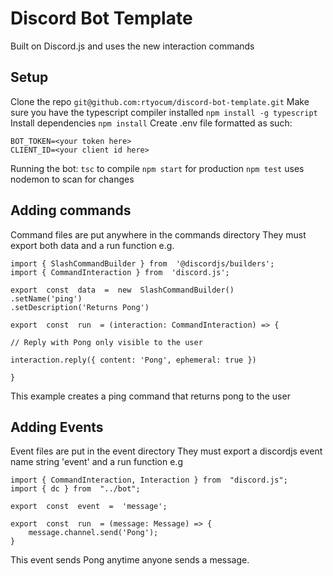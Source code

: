 # Discord Bot Template

Built on Discord.js and uses the new interaction commands

## Setup

Clone the repo
`git@github.com:rtyocum/discord-bot-template.git`
Make sure you have the typescript compiler installed
`npm install -g typescript`
Install dependencies
`npm install`
Create .env file formatted as such:

    BOT_TOKEN=<your token here>
    CLIENT_ID=<your client id here>

Running the bot:
`tsc` to compile
`npm start` for production
`npm test` uses nodemon to scan for changes

## Adding commands

Command files are put anywhere in the commands directory
They must export both data and a run function
e.g.

    import { SlashCommandBuilder } from  '@discordjs/builders';
    import { CommandInteraction } from  'discord.js';

    export  const  data  =  new  SlashCommandBuilder()
    .setName('ping')
    .setDescription('Returns Pong')

    export  const  run  = (interaction: CommandInteraction) => {

    // Reply with Pong only visible to the user

    interaction.reply({ content: 'Pong', ephemeral: true })

    }

This example creates a ping command that returns pong to the user

## Adding Events

Event files are put in the event directory
They must export a discordjs event name string 'event' and a run function
e.g

    import { CommandInteraction, Interaction } from  "discord.js";
    import { dc } from  "../bot";

    export  const  event  =  'message';

    export  const  run  = (message: Message) => {
        message.channel.send('Pong');
    }

This event sends Pong anytime anyone sends a message.
